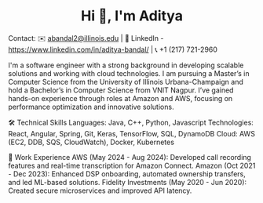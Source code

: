 <h1 align="center">Hi 👋, I'm Aditya</h1>


Contact:
✉️ abandal2@illinois.edu | 🔗 LinkedIn - https://www.linkedin.com/in/aditya-bandal/ | 📞 +1 (217) 721-2960

I'm a software engineer with a strong background in developing scalable solutions and working with cloud technologies. I am pursuing a Master’s in Computer Science from the University of Illinois Urbana-Champaign and hold a Bachelor’s in Computer Science from VNIT Nagpur. I’ve gained hands-on experience through roles at Amazon and AWS, focusing on performance optimization and innovative solutions.

🛠 Technical Skills
Languages: Java, C++, Python, Javascript 
Technologies: React, Angular, Spring, Git, Keras, TensorFlow, SQL, DynamoDB
Cloud: AWS (EC2, DDB, SQS, CloudWatch), Docker, Kubernetes

💼 Work Experience
AWS (May 2024 - Aug 2024): Developed call recording features and real-time transcription for Amazon Connect.
Amazon (Oct 2021 - Dec 2023): Enhanced DSP onboarding, automated ownership transfers, and led ML-based solutions.
Fidelity Investments (May 2020 - Jun 2020): Created secure microservices and improved API latency.
